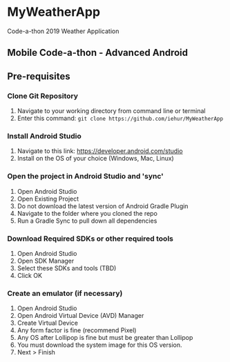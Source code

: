 # MyWeatherApp
Code-a-thon 2019 Weather Application

## Mobile Code-a-thon - Advanced Android

## Pre-requisites
### Clone Git Repository
1. Navigate to your working directory from command line or terminal
2. Enter this command: `git clone https://github.com/iehur/MyWeatherApp`

### Install Android Studio
1. Navigate to this link: https://developer.android.com/studio
2. Install on the OS of your choice (Windows, Mac, Linux)

### Open the project in Android Studio and 'sync'
1. Open Android Studio
2. Open Existing Project
3. Do not download the latest version of Android Gradle Plugin
4. Navigate to the folder where you cloned the repo
5. Run a Gradle Sync to pull down all dependencies

### Download Required SDKs or other required tools
1. Open Android Studio
2. Open SDK Manager
3. Select these SDKs and tools (TBD)
4. Click OK

### Create an emulator (if necessary)
1. Open Android Studio
2. Open Android Virtual Device (AVD) Manager
3. Create Virtual Device
4. Any form factor is fine (recommend Pixel)
5. Any OS after Lollipop is fine but must be greater than Lollipop
6. You must download the system image for this OS version.
7. Next > Finish
